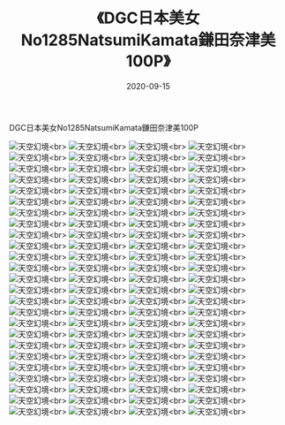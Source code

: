 ﻿---
layout: post
title: 《DGC日本美女No1285NatsumiKamata鎌田奈津美100P》
date: 2020-09-15
img: http://photo.orgx.cf/性感/2020/DGC日本美女No1285NatsumiKamata鎌田奈津美100P/000.jpg
tags: [美女,性感,泳衣]
---

DGC日本美女No1285NatsumiKamata鎌田奈津美100P



![天空幻境](http://photo.orgx.cf/性感/2020/DGC日本美女No1285NatsumiKamata鎌田奈津美100P/001.jpg''天空幻境'')<br>
![天空幻境](http://photo.orgx.cf/性感/2020/DGC日本美女No1285NatsumiKamata鎌田奈津美100P/002.jpg''天空幻境'')<br>
![天空幻境](http://photo.orgx.cf/性感/2020/DGC日本美女No1285NatsumiKamata鎌田奈津美100P/003.jpg''天空幻境'')<br>
![天空幻境](http://photo.orgx.cf/性感/2020/DGC日本美女No1285NatsumiKamata鎌田奈津美100P/004.jpg''天空幻境'')<br>
![天空幻境](http://photo.orgx.cf/性感/2020/DGC日本美女No1285NatsumiKamata鎌田奈津美100P/005.jpg''天空幻境'')<br>
![天空幻境](http://photo.orgx.cf/性感/2020/DGC日本美女No1285NatsumiKamata鎌田奈津美100P/006.jpg''天空幻境'')<br>
![天空幻境](http://photo.orgx.cf/性感/2020/DGC日本美女No1285NatsumiKamata鎌田奈津美100P/007.jpg''天空幻境'')<br>
![天空幻境](http://photo.orgx.cf/性感/2020/DGC日本美女No1285NatsumiKamata鎌田奈津美100P/008.jpg''天空幻境'')<br>
![天空幻境](http://photo.orgx.cf/性感/2020/DGC日本美女No1285NatsumiKamata鎌田奈津美100P/009.jpg''天空幻境'')<br>
![天空幻境](http://photo.orgx.cf/性感/2020/DGC日本美女No1285NatsumiKamata鎌田奈津美100P/010.jpg''天空幻境'')<br>
![天空幻境](http://photo.orgx.cf/性感/2020/DGC日本美女No1285NatsumiKamata鎌田奈津美100P/011.jpg''天空幻境'')<br>
![天空幻境](http://photo.orgx.cf/性感/2020/DGC日本美女No1285NatsumiKamata鎌田奈津美100P/012.jpg''天空幻境'')<br>
![天空幻境](http://photo.orgx.cf/性感/2020/DGC日本美女No1285NatsumiKamata鎌田奈津美100P/013.jpg''天空幻境'')<br>
![天空幻境](http://photo.orgx.cf/性感/2020/DGC日本美女No1285NatsumiKamata鎌田奈津美100P/014.jpg''天空幻境'')<br>
![天空幻境](http://photo.orgx.cf/性感/2020/DGC日本美女No1285NatsumiKamata鎌田奈津美100P/015.jpg''天空幻境'')<br>
![天空幻境](http://photo.orgx.cf/性感/2020/DGC日本美女No1285NatsumiKamata鎌田奈津美100P/016.jpg''天空幻境'')<br>
![天空幻境](http://photo.orgx.cf/性感/2020/DGC日本美女No1285NatsumiKamata鎌田奈津美100P/017.jpg''天空幻境'')<br>
![天空幻境](http://photo.orgx.cf/性感/2020/DGC日本美女No1285NatsumiKamata鎌田奈津美100P/018.jpg''天空幻境'')<br>
![天空幻境](http://photo.orgx.cf/性感/2020/DGC日本美女No1285NatsumiKamata鎌田奈津美100P/019.jpg''天空幻境'')<br>
![天空幻境](http://photo.orgx.cf/性感/2020/DGC日本美女No1285NatsumiKamata鎌田奈津美100P/020.jpg''天空幻境'')<br>
![天空幻境](http://photo.orgx.cf/性感/2020/DGC日本美女No1285NatsumiKamata鎌田奈津美100P/021.jpg''天空幻境'')<br>
![天空幻境](http://photo.orgx.cf/性感/2020/DGC日本美女No1285NatsumiKamata鎌田奈津美100P/022.jpg''天空幻境'')<br>
![天空幻境](http://photo.orgx.cf/性感/2020/DGC日本美女No1285NatsumiKamata鎌田奈津美100P/023.jpg''天空幻境'')<br>
![天空幻境](http://photo.orgx.cf/性感/2020/DGC日本美女No1285NatsumiKamata鎌田奈津美100P/024.jpg''天空幻境'')<br>
![天空幻境](http://photo.orgx.cf/性感/2020/DGC日本美女No1285NatsumiKamata鎌田奈津美100P/025.jpg''天空幻境'')<br>
![天空幻境](http://photo.orgx.cf/性感/2020/DGC日本美女No1285NatsumiKamata鎌田奈津美100P/026.jpg''天空幻境'')<br>
![天空幻境](http://photo.orgx.cf/性感/2020/DGC日本美女No1285NatsumiKamata鎌田奈津美100P/027.jpg''天空幻境'')<br>
![天空幻境](http://photo.orgx.cf/性感/2020/DGC日本美女No1285NatsumiKamata鎌田奈津美100P/028.jpg''天空幻境'')<br>
![天空幻境](http://photo.orgx.cf/性感/2020/DGC日本美女No1285NatsumiKamata鎌田奈津美100P/029.jpg''天空幻境'')<br>
![天空幻境](http://photo.orgx.cf/性感/2020/DGC日本美女No1285NatsumiKamata鎌田奈津美100P/030.jpg''天空幻境'')<br>
![天空幻境](http://photo.orgx.cf/性感/2020/DGC日本美女No1285NatsumiKamata鎌田奈津美100P/031.jpg''天空幻境'')<br>
![天空幻境](http://photo.orgx.cf/性感/2020/DGC日本美女No1285NatsumiKamata鎌田奈津美100P/032.jpg''天空幻境'')<br>
![天空幻境](http://photo.orgx.cf/性感/2020/DGC日本美女No1285NatsumiKamata鎌田奈津美100P/033.jpg''天空幻境'')<br>
![天空幻境](http://photo.orgx.cf/性感/2020/DGC日本美女No1285NatsumiKamata鎌田奈津美100P/034.jpg''天空幻境'')<br>
![天空幻境](http://photo.orgx.cf/性感/2020/DGC日本美女No1285NatsumiKamata鎌田奈津美100P/035.jpg''天空幻境'')<br>
![天空幻境](http://photo.orgx.cf/性感/2020/DGC日本美女No1285NatsumiKamata鎌田奈津美100P/036.jpg''天空幻境'')<br>
![天空幻境](http://photo.orgx.cf/性感/2020/DGC日本美女No1285NatsumiKamata鎌田奈津美100P/037.jpg''天空幻境'')<br>
![天空幻境](http://photo.orgx.cf/性感/2020/DGC日本美女No1285NatsumiKamata鎌田奈津美100P/038.jpg''天空幻境'')<br>
![天空幻境](http://photo.orgx.cf/性感/2020/DGC日本美女No1285NatsumiKamata鎌田奈津美100P/039.jpg''天空幻境'')<br>
![天空幻境](http://photo.orgx.cf/性感/2020/DGC日本美女No1285NatsumiKamata鎌田奈津美100P/040.jpg''天空幻境'')<br>
![天空幻境](http://photo.orgx.cf/性感/2020/DGC日本美女No1285NatsumiKamata鎌田奈津美100P/041.jpg''天空幻境'')<br>
![天空幻境](http://photo.orgx.cf/性感/2020/DGC日本美女No1285NatsumiKamata鎌田奈津美100P/042.jpg''天空幻境'')<br>
![天空幻境](http://photo.orgx.cf/性感/2020/DGC日本美女No1285NatsumiKamata鎌田奈津美100P/043.jpg''天空幻境'')<br>
![天空幻境](http://photo.orgx.cf/性感/2020/DGC日本美女No1285NatsumiKamata鎌田奈津美100P/044.jpg''天空幻境'')<br>
![天空幻境](http://photo.orgx.cf/性感/2020/DGC日本美女No1285NatsumiKamata鎌田奈津美100P/045.jpg''天空幻境'')<br>
![天空幻境](http://photo.orgx.cf/性感/2020/DGC日本美女No1285NatsumiKamata鎌田奈津美100P/046.jpg''天空幻境'')<br>
![天空幻境](http://photo.orgx.cf/性感/2020/DGC日本美女No1285NatsumiKamata鎌田奈津美100P/047.jpg''天空幻境'')<br>
![天空幻境](http://photo.orgx.cf/性感/2020/DGC日本美女No1285NatsumiKamata鎌田奈津美100P/048.jpg''天空幻境'')<br>
![天空幻境](http://photo.orgx.cf/性感/2020/DGC日本美女No1285NatsumiKamata鎌田奈津美100P/049.jpg''天空幻境'')<br>
![天空幻境](http://photo.orgx.cf/性感/2020/DGC日本美女No1285NatsumiKamata鎌田奈津美100P/050.jpg''天空幻境'')<br>
![天空幻境](http://photo.orgx.cf/性感/2020/DGC日本美女No1285NatsumiKamata鎌田奈津美100P/051.jpg''天空幻境'')<br>
![天空幻境](http://photo.orgx.cf/性感/2020/DGC日本美女No1285NatsumiKamata鎌田奈津美100P/052.jpg''天空幻境'')<br>
![天空幻境](http://photo.orgx.cf/性感/2020/DGC日本美女No1285NatsumiKamata鎌田奈津美100P/053.jpg''天空幻境'')<br>
![天空幻境](http://photo.orgx.cf/性感/2020/DGC日本美女No1285NatsumiKamata鎌田奈津美100P/054.jpg''天空幻境'')<br>
![天空幻境](http://photo.orgx.cf/性感/2020/DGC日本美女No1285NatsumiKamata鎌田奈津美100P/055.jpg''天空幻境'')<br>
![天空幻境](http://photo.orgx.cf/性感/2020/DGC日本美女No1285NatsumiKamata鎌田奈津美100P/056.jpg''天空幻境'')<br>
![天空幻境](http://photo.orgx.cf/性感/2020/DGC日本美女No1285NatsumiKamata鎌田奈津美100P/057.jpg''天空幻境'')<br>
![天空幻境](http://photo.orgx.cf/性感/2020/DGC日本美女No1285NatsumiKamata鎌田奈津美100P/058.jpg''天空幻境'')<br>
![天空幻境](http://photo.orgx.cf/性感/2020/DGC日本美女No1285NatsumiKamata鎌田奈津美100P/059.jpg''天空幻境'')<br>
![天空幻境](http://photo.orgx.cf/性感/2020/DGC日本美女No1285NatsumiKamata鎌田奈津美100P/060.jpg''天空幻境'')<br>
![天空幻境](http://photo.orgx.cf/性感/2020/DGC日本美女No1285NatsumiKamata鎌田奈津美100P/061.jpg''天空幻境'')<br>
![天空幻境](http://photo.orgx.cf/性感/2020/DGC日本美女No1285NatsumiKamata鎌田奈津美100P/062.jpg''天空幻境'')<br>
![天空幻境](http://photo.orgx.cf/性感/2020/DGC日本美女No1285NatsumiKamata鎌田奈津美100P/063.jpg''天空幻境'')<br>
![天空幻境](http://photo.orgx.cf/性感/2020/DGC日本美女No1285NatsumiKamata鎌田奈津美100P/064.jpg''天空幻境'')<br>
![天空幻境](http://photo.orgx.cf/性感/2020/DGC日本美女No1285NatsumiKamata鎌田奈津美100P/065.jpg''天空幻境'')<br>
![天空幻境](http://photo.orgx.cf/性感/2020/DGC日本美女No1285NatsumiKamata鎌田奈津美100P/066.jpg''天空幻境'')<br>
![天空幻境](http://photo.orgx.cf/性感/2020/DGC日本美女No1285NatsumiKamata鎌田奈津美100P/067.jpg''天空幻境'')<br>
![天空幻境](http://photo.orgx.cf/性感/2020/DGC日本美女No1285NatsumiKamata鎌田奈津美100P/068.jpg''天空幻境'')<br>
![天空幻境](http://photo.orgx.cf/性感/2020/DGC日本美女No1285NatsumiKamata鎌田奈津美100P/069.jpg''天空幻境'')<br>
![天空幻境](http://photo.orgx.cf/性感/2020/DGC日本美女No1285NatsumiKamata鎌田奈津美100P/070.jpg''天空幻境'')<br>
![天空幻境](http://photo.orgx.cf/性感/2020/DGC日本美女No1285NatsumiKamata鎌田奈津美100P/071.jpg''天空幻境'')<br>
![天空幻境](http://photo.orgx.cf/性感/2020/DGC日本美女No1285NatsumiKamata鎌田奈津美100P/072.jpg''天空幻境'')<br>
![天空幻境](http://photo.orgx.cf/性感/2020/DGC日本美女No1285NatsumiKamata鎌田奈津美100P/073.jpg''天空幻境'')<br>
![天空幻境](http://photo.orgx.cf/性感/2020/DGC日本美女No1285NatsumiKamata鎌田奈津美100P/074.jpg''天空幻境'')<br>
![天空幻境](http://photo.orgx.cf/性感/2020/DGC日本美女No1285NatsumiKamata鎌田奈津美100P/075.jpg''天空幻境'')<br>
![天空幻境](http://photo.orgx.cf/性感/2020/DGC日本美女No1285NatsumiKamata鎌田奈津美100P/076.jpg''天空幻境'')<br>
![天空幻境](http://photo.orgx.cf/性感/2020/DGC日本美女No1285NatsumiKamata鎌田奈津美100P/077.jpg''天空幻境'')<br>
![天空幻境](http://photo.orgx.cf/性感/2020/DGC日本美女No1285NatsumiKamata鎌田奈津美100P/078.jpg''天空幻境'')<br>
![天空幻境](http://photo.orgx.cf/性感/2020/DGC日本美女No1285NatsumiKamata鎌田奈津美100P/079.jpg''天空幻境'')<br>
![天空幻境](http://photo.orgx.cf/性感/2020/DGC日本美女No1285NatsumiKamata鎌田奈津美100P/080.jpg''天空幻境'')<br>
![天空幻境](http://photo.orgx.cf/性感/2020/DGC日本美女No1285NatsumiKamata鎌田奈津美100P/081.jpg''天空幻境'')<br>
![天空幻境](http://photo.orgx.cf/性感/2020/DGC日本美女No1285NatsumiKamata鎌田奈津美100P/082.jpg''天空幻境'')<br>
![天空幻境](http://photo.orgx.cf/性感/2020/DGC日本美女No1285NatsumiKamata鎌田奈津美100P/083.jpg''天空幻境'')<br>
![天空幻境](http://photo.orgx.cf/性感/2020/DGC日本美女No1285NatsumiKamata鎌田奈津美100P/084.jpg''天空幻境'')<br>
![天空幻境](http://photo.orgx.cf/性感/2020/DGC日本美女No1285NatsumiKamata鎌田奈津美100P/085.jpg''天空幻境'')<br>
![天空幻境](http://photo.orgx.cf/性感/2020/DGC日本美女No1285NatsumiKamata鎌田奈津美100P/086.jpg''天空幻境'')<br>
![天空幻境](http://photo.orgx.cf/性感/2020/DGC日本美女No1285NatsumiKamata鎌田奈津美100P/087.jpg''天空幻境'')<br>
![天空幻境](http://photo.orgx.cf/性感/2020/DGC日本美女No1285NatsumiKamata鎌田奈津美100P/088.jpg''天空幻境'')<br>
![天空幻境](http://photo.orgx.cf/性感/2020/DGC日本美女No1285NatsumiKamata鎌田奈津美100P/089.jpg''天空幻境'')<br>
![天空幻境](http://photo.orgx.cf/性感/2020/DGC日本美女No1285NatsumiKamata鎌田奈津美100P/090.jpg''天空幻境'')<br>
![天空幻境](http://photo.orgx.cf/性感/2020/DGC日本美女No1285NatsumiKamata鎌田奈津美100P/091.jpg''天空幻境'')<br>
![天空幻境](http://photo.orgx.cf/性感/2020/DGC日本美女No1285NatsumiKamata鎌田奈津美100P/092.jpg''天空幻境'')<br>
![天空幻境](http://photo.orgx.cf/性感/2020/DGC日本美女No1285NatsumiKamata鎌田奈津美100P/093.jpg''天空幻境'')<br>
![天空幻境](http://photo.orgx.cf/性感/2020/DGC日本美女No1285NatsumiKamata鎌田奈津美100P/094.jpg''天空幻境'')<br>
![天空幻境](http://photo.orgx.cf/性感/2020/DGC日本美女No1285NatsumiKamata鎌田奈津美100P/095.jpg''天空幻境'')<br>
![天空幻境](http://photo.orgx.cf/性感/2020/DGC日本美女No1285NatsumiKamata鎌田奈津美100P/096.jpg''天空幻境'')<br>
![天空幻境](http://photo.orgx.cf/性感/2020/DGC日本美女No1285NatsumiKamata鎌田奈津美100P/097.jpg''天空幻境'')<br>
![天空幻境](http://photo.orgx.cf/性感/2020/DGC日本美女No1285NatsumiKamata鎌田奈津美100P/098.jpg''天空幻境'')<br>
![天空幻境](http://photo.orgx.cf/性感/2020/DGC日本美女No1285NatsumiKamata鎌田奈津美100P/099.jpg''天空幻境'')<br>
![天空幻境](http://photo.orgx.cf/性感/2020/DGC日本美女No1285NatsumiKamata鎌田奈津美100P/100.jpg''天空幻境'')<br>